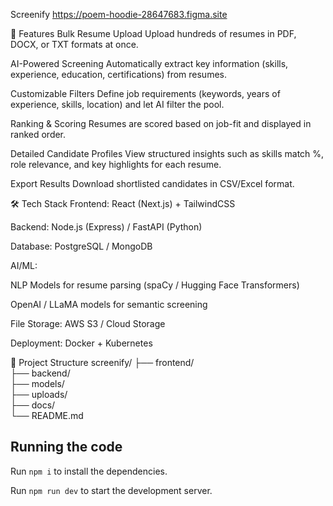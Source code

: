 Screenify 
https://poem-hoodie-28647683.figma.site

🚀 Features
Bulk Resume Upload
Upload hundreds of resumes in PDF, DOCX, or TXT formats at once.

AI-Powered Screening
Automatically extract key information (skills, experience, education, certifications) from resumes.

Customizable Filters
Define job requirements (keywords, years of experience, skills, location) and let AI filter the pool.

Ranking & Scoring
Resumes are scored based on job-fit and displayed in ranked order.

Detailed Candidate Profiles
View structured insights such as skills match %, role relevance, and key highlights for each resume.

Export Results
Download shortlisted candidates in CSV/Excel format.

🛠️ Tech Stack
Frontend: React (Next.js) + TailwindCSS

Backend: Node.js (Express) / FastAPI (Python)

Database: PostgreSQL / MongoDB

AI/ML:

NLP Models for resume parsing (spaCy / Hugging Face Transformers)

OpenAI / LLaMA models for semantic screening

File Storage: AWS S3 / Cloud Storage

Deployment: Docker + Kubernetes

📂 Project Structure
screenify/
├── frontend/       
├── backend/        
├── models/        
├── uploads/      
├── docs/            
└── README.md     

  ## Running the code

  Run `npm i` to install the dependencies.

  Run `npm run dev` to start the development server.
  

